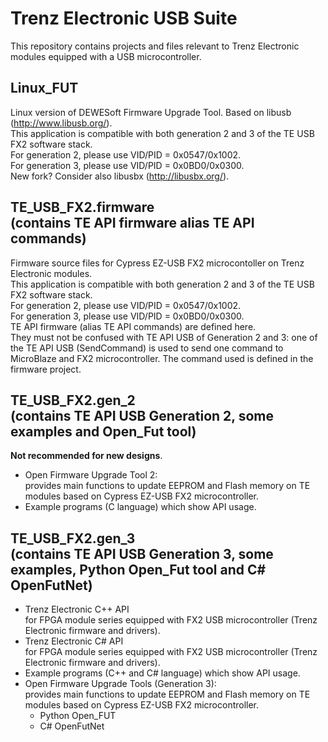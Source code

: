 ﻿# Trenz Electronic USB Suite
This repository contains projects and files relevant to Trenz Electronic modules equipped with a USB microcontroller.

## Linux_FUT
Linux version of DEWESoft Firmware Upgrade Tool. Based on libusb (http://www.libusb.org/).<br />
This application is compatible with both generation 2 and 3 of the TE USB FX2 software stack. <br /> 
For generation 2, please use VID/PID = 0x0547/0x1002. <br />
For generation 3, please use VID/PID = 0x0BD0/0x0300. <br />
New fork? Consider also libusbx (http://libusbx.org/).

## TE_USB_FX2.firmware <br /> (contains TE API firmware alias TE API commands)
Firmware source files for Cypress EZ-USB FX2 microcontoller on Trenz Electronic modules. <br />
This application is compatible with both generation 2 and 3 of the TE USB FX2 software stack. <br />
For generation 2, please use VID/PID = 0x0547/0x1002. <br />
For generation 3, please use VID/PID = 0x0BD0/0x0300. <br />
TE API firmware (alias TE API commands) are defined here. <br /> 
They must not be confused with TE API USB of Generation 2 and 3: one of the TE API USB (SendCommand) is used to send one command to MicroBlaze and FX2 microcontroller. The command used is defined in the firmware project.

## TE_USB_FX2.gen_2 <br /> (contains TE API USB Generation 2, some examples and Open_Fut tool) <br />
**Not recommended for new designs**.<br />
- Open Firmware Upgrade Tool 2:<br />
  provides main functions to update EEPROM and Flash memory on TE modules based on Cypress EZ-USB FX2 microcontroller.
- Example programs (C language) which show API usage.

## TE_USB_FX2.gen_3 <br /> (contains TE API USB Generation 3, some examples, Python Open_Fut tool and C# OpenFutNet)
- Trenz Electronic C++ API<br />
  for FPGA module series equipped with FX2 USB microcontroller (Trenz Electronic firmware and drivers).
- Trenz Electronic C#  API<br />
  for FPGA module series equipped with FX2 USB microcontroller (Trenz Electronic firmware and drivers).
- Example programs (C++ and C# language) which show API usage.
- Open Firmware Upgrade Tools (Generation 3):<br />
  provides main functions to update EEPROM and Flash memory on TE modules based on Cypress EZ-USB FX2 microcontroller.
    - Python Open_FUT 
    - C# OpenFutNet
